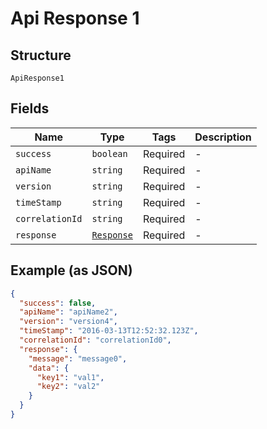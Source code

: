 
# Api Response 1

## Structure

`ApiResponse1`

## Fields

| Name | Type | Tags | Description |
|  --- | --- | --- | --- |
| `success` | `boolean` | Required | - |
| `apiName` | `string` | Required | - |
| `version` | `string` | Required | - |
| `timeStamp` | `string` | Required | - |
| `correlationId` | `string` | Required | - |
| `response` | [`Response`](../../doc/models/response.md) | Required | - |

## Example (as JSON)

```json
{
  "success": false,
  "apiName": "apiName2",
  "version": "version4",
  "timeStamp": "2016-03-13T12:52:32.123Z",
  "correlationId": "correlationId0",
  "response": {
    "message": "message0",
    "data": {
      "key1": "val1",
      "key2": "val2"
    }
  }
}
```

